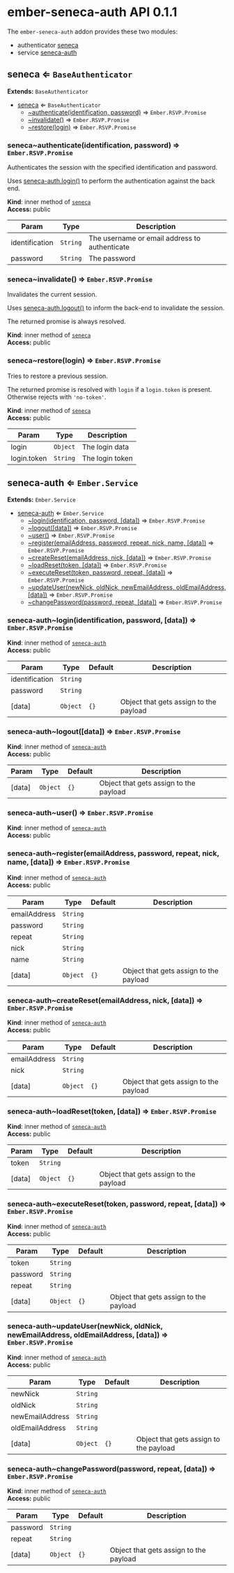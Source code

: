 # ember-seneca-auth API 0.1.1

The `ember-seneca-auth` addon provides these two modules:

 * authenticator [seneca](#module_seneca)
 * service [seneca-auth](#module_seneca-auth)


<a name="module_seneca"></a>

## seneca ⇐ <code>BaseAuthenticator</code>
**Extends:** <code>BaseAuthenticator</code>  

* [seneca](#module_seneca) ⇐ <code>BaseAuthenticator</code>
    * [~authenticate(identification, password)](#module_seneca..authenticate) ⇒ <code>Ember.RSVP.Promise</code>
    * [~invalidate()](#module_seneca..invalidate) ⇒ <code>Ember.RSVP.Promise</code>
    * [~restore(login)](#module_seneca..restore) ⇒ <code>Ember.RSVP.Promise</code>

<a name="module_seneca..authenticate"></a>

### seneca~authenticate(identification, password) ⇒ <code>Ember.RSVP.Promise</code>
Authenticates the session with the specified identification and password.

Uses [seneca-auth.login()](#module_seneca-auth..login) to perform the authentication against the back end.

**Kind**: inner method of <code>[seneca](#module_seneca)</code>  
**Access:** public  

| Param | Type | Description |
| --- | --- | --- |
| identification | <code>String</code> | The username or email address to authenticate |
| password | <code>String</code> | The password |

<a name="module_seneca..invalidate"></a>

### seneca~invalidate() ⇒ <code>Ember.RSVP.Promise</code>
Invalidates the current session.

Uses [seneca-auth.logout()](#module_seneca-auth..login) to inform the back-end to invalidate the session.

The returned promise is always resolved.

**Kind**: inner method of <code>[seneca](#module_seneca)</code>  
**Access:** public  
<a name="module_seneca..restore"></a>

### seneca~restore(login) ⇒ <code>Ember.RSVP.Promise</code>
Tries to restore a previous session.

The returned promise is resolved with `login` if a `login.token` is present.
Otherwise rejects with `'no-token'`.

**Kind**: inner method of <code>[seneca](#module_seneca)</code>  
**Access:** public  

| Param | Type | Description |
| --- | --- | --- |
| login | <code>Object</code> | The login data |
| login.token | <code>String</code> | The login token |

<a name="module_seneca-auth"></a>

## seneca-auth ⇐ <code>Ember.Service</code>
**Extends:** <code>Ember.Service</code>  

* [seneca-auth](#module_seneca-auth) ⇐ <code>Ember.Service</code>
    * [~login(identification, password, [data])](#module_seneca-auth..login) ⇒ <code>Ember.RSVP.Promise</code>
    * [~logout([data])](#module_seneca-auth..logout) ⇒ <code>Ember.RSVP.Promise</code>
    * [~user()](#module_seneca-auth..user) ⇒ <code>Ember.RSVP.Promise</code>
    * [~register(emailAddress, password, repeat, nick, name, [data])](#module_seneca-auth..register) ⇒ <code>Ember.RSVP.Promise</code>
    * [~createReset(emailAddress, nick, [data])](#module_seneca-auth..createReset) ⇒ <code>Ember.RSVP.Promise</code>
    * [~loadReset(token, [data])](#module_seneca-auth..loadReset) ⇒ <code>Ember.RSVP.Promise</code>
    * [~executeReset(token, password, repeat, [data])](#module_seneca-auth..executeReset) ⇒ <code>Ember.RSVP.Promise</code>
    * [~updateUser(newNick, oldNick, newEmailAddress, oldEmailAddress, [data])](#module_seneca-auth..updateUser) ⇒ <code>Ember.RSVP.Promise</code>
    * [~changePassword(password, repeat, [data])](#module_seneca-auth..changePassword) ⇒ <code>Ember.RSVP.Promise</code>

<a name="module_seneca-auth..login"></a>

### seneca-auth~login(identification, password, [data]) ⇒ <code>Ember.RSVP.Promise</code>
**Kind**: inner method of <code>[seneca-auth](#module_seneca-auth)</code>  
**Access:** public  

| Param | Type | Default | Description |
| --- | --- | --- | --- |
| identification | <code>String</code> |  |  |
| password | <code>String</code> |  |  |
| [data] | <code>Object</code> | <code>{}</code> | Object that gets assign to the payload |

<a name="module_seneca-auth..logout"></a>

### seneca-auth~logout([data]) ⇒ <code>Ember.RSVP.Promise</code>
**Kind**: inner method of <code>[seneca-auth](#module_seneca-auth)</code>  
**Access:** public  

| Param | Type | Default | Description |
| --- | --- | --- | --- |
| [data] | <code>Object</code> | <code>{}</code> | Object that gets assign to the payload |

<a name="module_seneca-auth..user"></a>

### seneca-auth~user() ⇒ <code>Ember.RSVP.Promise</code>
**Kind**: inner method of <code>[seneca-auth](#module_seneca-auth)</code>  
**Access:** public  
<a name="module_seneca-auth..register"></a>

### seneca-auth~register(emailAddress, password, repeat, nick, name, [data]) ⇒ <code>Ember.RSVP.Promise</code>
**Kind**: inner method of <code>[seneca-auth](#module_seneca-auth)</code>  
**Access:** public  

| Param | Type | Default | Description |
| --- | --- | --- | --- |
| emailAddress | <code>String</code> |  |  |
| password | <code>String</code> |  |  |
| repeat | <code>String</code> |  |  |
| nick | <code>String</code> |  |  |
| name | <code>String</code> |  |  |
| [data] | <code>Object</code> | <code>{}</code> | Object that gets assign to the payload |

<a name="module_seneca-auth..createReset"></a>

### seneca-auth~createReset(emailAddress, nick, [data]) ⇒ <code>Ember.RSVP.Promise</code>
**Kind**: inner method of <code>[seneca-auth](#module_seneca-auth)</code>  
**Access:** public  

| Param | Type | Default | Description |
| --- | --- | --- | --- |
| emailAddress | <code>String</code> |  |  |
| nick | <code>String</code> |  |  |
| [data] | <code>Object</code> | <code>{}</code> | Object that gets assign to the payload |

<a name="module_seneca-auth..loadReset"></a>

### seneca-auth~loadReset(token, [data]) ⇒ <code>Ember.RSVP.Promise</code>
**Kind**: inner method of <code>[seneca-auth](#module_seneca-auth)</code>  
**Access:** public  

| Param | Type | Default | Description |
| --- | --- | --- | --- |
| token | <code>String</code> |  |  |
| [data] | <code>Object</code> | <code>{}</code> | Object that gets assign to the payload |

<a name="module_seneca-auth..executeReset"></a>

### seneca-auth~executeReset(token, password, repeat, [data]) ⇒ <code>Ember.RSVP.Promise</code>
**Kind**: inner method of <code>[seneca-auth](#module_seneca-auth)</code>  
**Access:** public  

| Param | Type | Default | Description |
| --- | --- | --- | --- |
| token | <code>String</code> |  |  |
| password | <code>String</code> |  |  |
| repeat | <code>String</code> |  |  |
| [data] | <code>Object</code> | <code>{}</code> | Object that gets assign to the payload |

<a name="module_seneca-auth..updateUser"></a>

### seneca-auth~updateUser(newNick, oldNick, newEmailAddress, oldEmailAddress, [data]) ⇒ <code>Ember.RSVP.Promise</code>
**Kind**: inner method of <code>[seneca-auth](#module_seneca-auth)</code>  
**Access:** public  

| Param | Type | Default | Description |
| --- | --- | --- | --- |
| newNick | <code>String</code> |  |  |
| oldNick | <code>String</code> |  |  |
| newEmailAddress | <code>String</code> |  |  |
| oldEmailAddress | <code>String</code> |  |  |
| [data] | <code>Object</code> | <code>{}</code> | Object that gets assign to the payload |

<a name="module_seneca-auth..changePassword"></a>

### seneca-auth~changePassword(password, repeat, [data]) ⇒ <code>Ember.RSVP.Promise</code>
**Kind**: inner method of <code>[seneca-auth](#module_seneca-auth)</code>  
**Access:** public  

| Param | Type | Default | Description |
| --- | --- | --- | --- |
| password | <code>String</code> |  |  |
| repeat | <code>String</code> |  |  |
| [data] | <code>Object</code> | <code>{}</code> | Object that gets assign to the payload |

